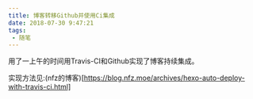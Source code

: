 ```yaml
---
title: 博客转移Github并使用Ci集成
date: 2018-07-30 9:47:21
tags:
 - 随笔
---
```


用了一上午的时间用Travis-CI和Github实现了博客持续集成。

实现方法见:(nfz的博客)[https://blog.nfz.moe/archives/hexo-auto-deploy-with-travis-ci.html]
